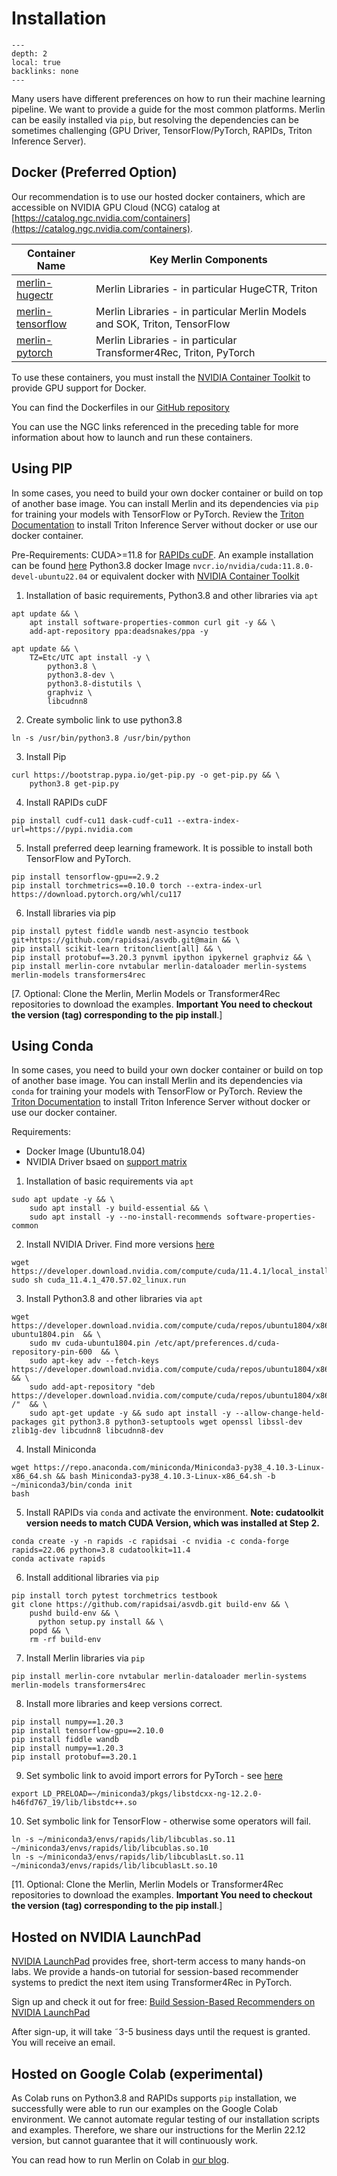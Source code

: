 # Installation

```{contents}
---
depth: 2
local: true
backlinks: none
---
```

Many users have different preferences on how to run their machine learning pipeline. We want to provide a guide for the most common platforms. Merlin can be easily installed via `pip`, but resolving the dependencies can be sometimes challenging (GPU Driver, TensorFlow/PyTorch, RAPIDs, Triton Inference Server).

## Docker (Preferred Option)

Our recommendation is to use our hosted docker containers, which are accessible on NVIDIA GPU Cloud (NCG) catalog at [https://catalog.ngc.nvidia.com/containers](https://catalog.ngc.nvidia.com/containers).

| Container Name | Key Merlin Components |
| ------------- | ------------- | 
| [merlin-hugectr](https://catalog.ngc.nvidia.com/orgs/nvidia/teams/merlin/containers/merlin-hugectr) | Merlin Libraries - in particular HugeCTR, Triton |
| [merlin-tensorflow](https://catalog.ngc.nvidia.com/orgs/nvidia/teams/merlin/containers/merlin-tensorflow) | Merlin Libraries - in particular Merlin Models and SOK, Triton, TensorFlow |
| [merlin-pytorch](https://catalog.ngc.nvidia.com/orgs/nvidia/teams/merlin/containers/merlin-pytorch) | Merlin Libraries - in particular Transformer4Rec, Triton, PyTorch |

To use these containers, you must install the [NVIDIA Container Toolkit](https://github.com/NVIDIA/nvidia-docker) to provide GPU support for Docker.

You can find the Dockerfiles in our [GitHub repository](https://github.com/NVIDIA-Merlin/Merlin/tree/main/docker)

You can use the NGC links referenced in the preceding table for more information about how to launch and run these containers.

## Using PIP

In some cases, you need to build your own docker container or build on top of another base image. You can install Merlin and its dependencies via `pip` for training your models with TensorFlow or PyTorch. Review the [Triton Documentation](https://github.com/triton-inference-server/server#documentation) to install Triton Inference Server without docker or use our docker container.

Pre-Requirements:
CUDA>=11.8 for [RAPIDs cuDF](https://rapids.ai/pip.html). An example installation can be found [here](https://developer.nvidia.com/cuda-11-8-0-download-archive?target_os=Linux&target_arch=x86_64&Distribution=Ubuntu&target_version=18.04&target_type=runfile_local)
Python3.8
docker Image `nvcr.io/nvidia/cuda:11.8.0-devel-ubuntu22.04` or equivalent
docker with [NVIDIA Container Toolkit](https://github.com/NVIDIA/nvidia-docker)

1. Installation of basic requirements, Python3.8 and other libraries via `apt`

```shell
apt update && \
    apt install software-properties-common curl git -y && \
    add-apt-repository ppa:deadsnakes/ppa -y

apt update && \
    TZ=Etc/UTC apt install -y \
        python3.8 \
        python3.8-dev \
        python3.8-distutils \
        graphviz \
        libcudnn8
```

2. Create symbolic link to use python3.8
   
```shell
ln -s /usr/bin/python3.8 /usr/bin/python
```

3. Install Pip

```shell
curl https://bootstrap.pypa.io/get-pip.py -o get-pip.py && \
    python3.8 get-pip.py
```

4. Install RAPIDs cuDF

```shell
pip install cudf-cu11 dask-cudf-cu11 --extra-index-url=https://pypi.nvidia.com
```

5. Install preferred deep learning framework. It is possible to install both TensorFlow and PyTorch. 

```shell
pip install tensorflow-gpu==2.9.2
pip install torchmetrics==0.10.0 torch --extra-index-url https://download.pytorch.org/whl/cu117
```

6. Install libraries via pip

```shell
pip install pytest fiddle wandb nest-asyncio testbook git+https://github.com/rapidsai/asvdb.git@main && \
pip install scikit-learn tritonclient[all] && \ 
pip install protobuf==3.20.3 pynvml ipython ipykernel graphviz && \
pip install merlin-core nvtabular merlin-dataloader merlin-systems merlin-models transformers4rec
```

[7. Optional: Clone the Merlin, Merlin Models or Transformer4Rec repositories to download the examples. **Important You need to checkout the version (tag) corresponding to the pip install**.]


## Using Conda

In some cases, you need to build your own docker container or build on top of another base image. You can install Merlin and its dependencies via `conda` for training your models with TensorFlow or PyTorch. Review the [Triton Documentation](https://github.com/triton-inference-server/server#documentation) to install Triton Inference Server without docker or use our docker container.

Requirements:
- Docker Image (Ubuntu18.04)
- NVIDIA Driver bsaed on [support matrix](https://nvidia-merlin.github.io/Merlin/main/support_matrix/index.html)

1. Installation of basic requirements via `apt`

```shell
sudo apt update -y && \
    sudo apt install -y build-essential && \
    sudo apt install -y --no-install-recommends software-properties-common
```

2. Install NVIDIA Driver. Find more versions [here](https://developer.nvidia.com/cuda-toolkit-archive)

```shell
wget https://developer.download.nvidia.com/compute/cuda/11.4.1/local_installers/cuda_11.4.1_470.57.02_linux.run
sudo sh cuda_11.4.1_470.57.02_linux.run
```


3. Install Python3.8 and other libraries via `apt`

```shell
wget https://developer.download.nvidia.com/compute/cuda/repos/ubuntu1804/x86_64/cuda-ubuntu1804.pin  && \
    sudo mv cuda-ubuntu1804.pin /etc/apt/preferences.d/cuda-repository-pin-600  && \
    sudo apt-key adv --fetch-keys https://developer.download.nvidia.com/compute/cuda/repos/ubuntu1804/x86_64/3bf863cc.pub  && \
    sudo add-apt-repository "deb https://developer.download.nvidia.com/compute/cuda/repos/ubuntu1804/x86_64/ /"  && \
    sudo apt-get update -y && sudo apt install -y --allow-change-held-packages git python3.8 python3-setuptools wget openssl libssl-dev zlib1g-dev libcudnn8 libcudnn8-dev
```

4. Install Miniconda

```shell
wget https://repo.anaconda.com/miniconda/Miniconda3-py38_4.10.3-Linux-x86_64.sh && bash Miniconda3-py38_4.10.3-Linux-x86_64.sh -b
~/miniconda3/bin/conda init
bash
```

5. Install RAPIDs via `conda` and activate the environment. **Note: cudatoolkit version needs to match CUDA Version, which was installed at Step 2.**

```shell
conda create -y -n rapids -c rapidsai -c nvidia -c conda-forge rapids=22.06 python=3.8 cudatoolkit=11.4
conda activate rapids
```

6. Install additional libraries via `pip`

```shell
pip install torch pytest torchmetrics testbook
git clone https://github.com/rapidsai/asvdb.git build-env && \
    pushd build-env && \
      python setup.py install && \
    popd && \
    rm -rf build-env
```

7. Install Merlin libraries via `pip`

```shell
pip install merlin-core nvtabular merlin-dataloader merlin-systems merlin-models transformers4rec
```

8. Install more libraries and keep versions correct.

```shell
pip install numpy==1.20.3
pip install tensorflow-gpu==2.10.0
pip install fiddle wandb
pip install numpy==1.20.3
pip install protobuf==3.20.1
```

9. Set symbolic link to avoid import errors for PyTorch - see [here](https://stackoverflow.com/questions/59366730/changing-order-of-imports-results-in-error-in-python)

```shell
export LD_PRELOAD=~/miniconda3/pkgs/libstdcxx-ng-12.2.0-h46fd767_19/lib/libstdc++.so
```

10. Set symbolic link for TensorFlow - otherwise some operators will fail.

```shell
ln -s ~/miniconda3/envs/rapids/lib/libcublas.so.11 ~/miniconda3/envs/rapids/lib/libcublas.so.10
ln -s ~/miniconda3/envs/rapids/lib/libcublasLt.so.11 ~/miniconda3/envs/rapids/lib/libcublasLt.so.10
```

[11. Optional: Clone the Merlin, Merlin Models or Transformer4Rec repositories to download the examples. **Important You need to checkout the version (tag) corresponding to the pip install**.]


## Hosted on NVIDIA LaunchPad

[NVIDIA LaunchPad](https://www.nvidia.com/en-us/launchpad/) provides free, short-term access to many hands-on labs. We provide a hands-on tutorial for session-based recommender systems to predict the next item using Transformer4Rec in PyTorch.

Sign up and check it out for free: [Build Session-Based Recommenders on NVIDIA LaunchPad](https://www.nvidia.com/en-us/launchpad/ai/build-session-based-recommenders/)

After sign-up, it will take ˜3-5 business days until the request is granted. You will receive an email.

## Hosted on Google Colab (experimental)

As Colab runs on Python3.8 and RAPIDs supports `pip` installation, we successfully were able to run our examples on the Google Colab environment. We cannot automate regular testing of our installation scripts and examples. Therefore, we share our instructions for the Merlin 22.12 version, but cannot guarantee that it will continuously work.

You can read how to run Merlin on Colab in [our blog](https://medium.com/nvidia-merlin/how-to-run-merlin-on-google-colab-83b5805c63e0).
